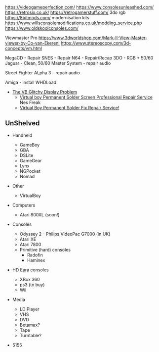 https://videogameperfection.com/
https://www.consolesunleashed.com/
https://retrosix.co.uk/
https://retrogamerstuff.com/
    3do rgb
https://8bitmods.com/
    modernisation kits
https://www.willsconsolemodifications.co.uk/modding_service.php
https://www.oldskoolconsoles.com/

Viewmaster Pro
https://www.3dworldshop.com/Mark-II-View-Master-viewer-by-Co-van-EkerenI
https://www.stereoscopy.com/3d-concepts/vm.html

MegaCD - Repair
SNES - Repair
N64 - Repair/Recap
3DO - RGB + 50/60
Jaguar - Clean, 50/60
Master System - repair audio

Street Fighter ALpha 3 - repair audio

Amiga - install WHDLoad

* [The VB Glitchy Display Problem ](https://www.virtual-boy.com/forums/t/the-vb-glitchy-display-problem/)
    * [Virtual boy Permanent Solder Screen Professional Repair Service ](https://www.virtual-boy.com/forums/t/virtual-boy-permanent-solder-screen-professional-repair-service/#replies) Nes Freak
    * [Virtual Boy Permanent Solder Fix Repair Service! ](https://www.videogamesage.com/forums/topic/1541-~-virtual-boy-permanent-solder-fix-repair-service-~/)


UnShelved
---------

* Handheld
    * GameBoy
    * GBA
    * DSLite
    * GameGear
    * Lynx
    * NGPocket
    * Nomad
* Other
    * VirtualBoy
* Computers
    * Atari 800XL (soon!)
* Consoles
    * Odyssey 2 - Philips VideoPac G7000 (in UK)
    * Atari XE
    * Atari 7800
    * Primitive (hard) consoles
        * Radofin
        * Haminex
* HD Eara consoles
    * XBox 360
    * ps3 (to buy)
    * Wii
* Media
    * LD Player
    * VHS
    * DVD
    * Betamax?
    * Tape
    * Turntable?

* 5155
